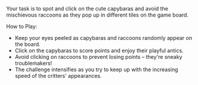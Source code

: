 Your task is to spot and click on the cute capybaras and avoid the mischievous raccoons as they pop up in different tiles on the game board.

How to Play:

- Keep your eyes peeled as capybaras and raccoons randomly appear on the board.
- Click on the capybaras to score points and enjoy their playful antics.
- Avoid clicking on raccoons to prevent losing points – they're sneaky troublemakers!
- The challenge intensifies as you try to keep up with the increasing speed of the critters' appearances.
